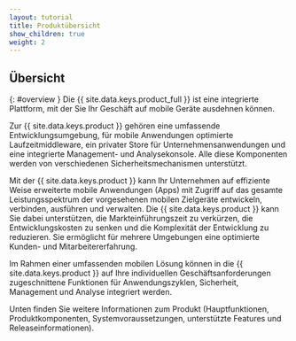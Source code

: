```yaml
---
layout: tutorial
title: Produktübersicht
show_children: true
weight: 2
---
```

<!-- NLS_CHARSET=UTF-8 -->
## Übersicht
{: #overview }
Die {{ site.data.keys.product_full }} ist
eine integrierte Plattform, mit der Sie Ihr Geschäft auf mobile Geräte ausdehnen können. 

Zur {{ site.data.keys.product }} gehören
eine umfassende
Entwicklungsumgebung, für mobile Anwendungen optimierte Laufzeitmiddleware, ein privater Store für Unternehmensanwendungen und eine integrierte Management- und
Analysekonsole. Alle diese Komponenten werden von
verschiedenen Sicherheitsmechanismen unterstützt. 

Mit der {{ site.data.keys.product }} kann Ihr
Unternehmen auf effiziente Weise erweiterte mobile Anwendungen (Apps) mit Zugriff auf das gesamte Leistungsspektrum der vorgesehenen mobilen Zielgeräte
entwickeln, verbinden, ausführen und verwalten. Die {{ site.data.keys.product }} kann Sie dabei unterstützen, die
Markteinführungszeit zu verkürzen, die Entwicklungskosten zu senken und die Komplexität der Entwicklung zu reduzieren. Sie ermöglicht
für mehrere Umgebungen eine optimierte Kunden- und Mitarbeitererfahrung. 

Im Rahmen einer umfassenden mobilen Lösung können in die {{ site.data.keys.product }}
auf Ihre individuellen Geschäftsanforderungen zugeschnittene Funktionen für Anwendungszyklen, Sicherheit, Management und Analyse integriert werden. 

Unten finden Sie weitere Informationen zum Produkt (Hauptfunktionen, Produktkomponenten, Systemvoraussetzungen, unterstützte Features und Releaseinformationen). 

